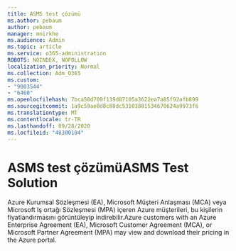 ```yaml
---
title: ASMS test çözümü
ms.author: pebaum
author: pebaum
manager: mnirkhe
ms.audience: Admin
ms.topic: article
ms.service: o365-administration
ROBOTS: NOINDEX, NOFOLLOW
localization_priority: Normal
ms.collection: Adm_O365
ms.custom:
- "9003544"
- "6460"
ms.openlocfilehash: 7bca50d709f139d87105a3622ea7a85f92afb899
ms.sourcegitcommit: 1a9c59ae8d8c88dc53101881534670624a9973f6
ms.translationtype: MT
ms.contentlocale: tr-TR
ms.lasthandoff: 09/28/2020
ms.locfileid: "48300104"
---
```

# <a name="asms-test-solution"></a><span data-ttu-id="12b0d-102">ASMS test çözümü</span><span class="sxs-lookup"><span data-stu-id="12b0d-102">ASMS Test Solution</span></span>

<span data-ttu-id="12b0d-103">Azure Kurumsal Sözleşmesi (EA), Microsoft Müşteri Anlaşması (MCA) veya Microsoft Iş ortağı Sözleşmesi (MPA) içeren Azure müşterileri, bu kişilerin fiyatlandırmasını görüntüleyip indirebilir.</span><span class="sxs-lookup"><span data-stu-id="12b0d-103">Azure customers with an Azure Enterprise Agreement (EA), Microsoft Customer Agreement (MCA), or Microsoft Partner Agreement (MPA) may view and download their pricing in the Azure portal.</span></span>
